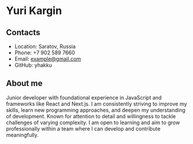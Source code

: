 # Yuri Kargin

## Contacts

- Location: Saratov, Russia
- Phone: +7 902 589 7660
- Email: example@gmail.com
- GitHub: yhakku

## About me

Junior developer with foundational experience in JavaScript and frameworks like React and Next.js. I am consistently striving to improve my skills, learn new programming approaches, and deepen my understanding of development. Known for attention to detail and willingness to tackle challenges of varying complexity. I am open to learning and aim to grow professionally within a team where I can develop and contribute meaningfully.
